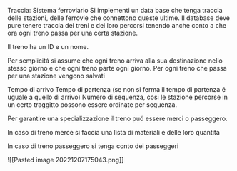 Traccia:
Sistema ferroviario 
Si implementi un data base che tenga traccia delle stazioni, delle ferrovie che connettono queste ultime. Il database deve pure tenere traccia dei treni e dei loro percorsi tenendo anche conto a che ora ogni treno passa per una certa stazione.

Il treno ha un ID e un nome.

Per semplicitá si assume che ogni treno arriva alla sua destinazione nello stesso giorno e che ogni treno parte ogni giorno.
Per ogni treno che passa per una stazione vengono salvati

Tempo di arrivo
Tempo di partenza (se non si ferma il tempo di partenza é uguale a quello di arrivo)
Numero di sequenza, cosi le stazione percorse in un certo traggitto possono essere ordinate per sequenza.

Per garantire una specializzazione il treno puó essere merci o passeggero.

In caso di treno merce si faccia una lista di materiali e delle loro quantitá 

In caso di treno passeggero si tenga conto dei passeggeri 

![[Pasted image 20221207175043.png]]